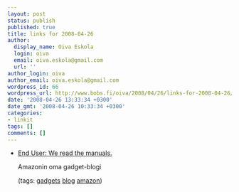 ```yaml
---
layout: post
status: publish
published: true
title: links for 2008-04-26
author:
  display_name: Oiva Eskola
  login: oiva
  email: oiva.eskola@gmail.com
  url: ''
author_login: oiva
author_email: oiva.eskola@gmail.com
wordpress_id: 66
wordpress_url: http://www.bobs.fi/oiva/2008/04/26/links-for-2008-04-26/
date: '2008-04-26 13:33:34 +0300'
date_gmt: '2008-04-26 10:33:34 +0300'
categories:
- linkit
tags: []
comments: []
---
```

<ul class="delicious">
<li>
<div class="delicious-link"><a href="http://www.enduserblog.com/">End User: We read the manuals.</a></div></p>
<div class="delicious-extended">Amazonin oma gadget-blogi</div></p>
<div class="delicious-tags">(tags: <a href="http://del.icio.us/oiva/gadgets">gadgets</a> <a href="http://del.icio.us/oiva/blog">blog</a> <a href="http://del.icio.us/oiva/amazon">amazon</a>)</div><br />
	</li>
</ul>
